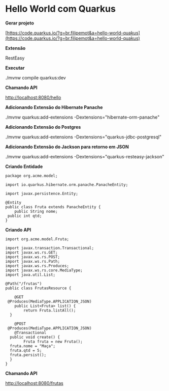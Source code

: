 
# Hello World com Quarkus

**Gerar projeto**

[https://code.quarkus.io/?g=br.filipemot&a=hello-world-quakus](https://code.quarkus.io/?g=br.filipemot&a=hello-world-quakus)

**Extensão**

RestEasy

**Executar**

./mvnw compile quarkus:dev

**Chamando API**

[http://localhost:8080/hello](http://localhost:8080/hello)

**Adicionando Extensão do Hibernate Panache**

./mvnw quarkus:add-extensions -Dextensions="hibernate-orm-panache"

**Adicionando Extensão do Postgres**

./mvnw quarkus:add-extensions -Dextensions="quarkus-jdbc-postgresql"

**Adicionando Extensão do Jackson para retorno em JSON**

./mvnw quarkus:add-extensions -Dextensions="quarkus-resteasy-jackson"

**Criando Entidade**

    package org.acme.model;  
      
    import io.quarkus.hibernate.orm.panache.PanacheEntity;  
      
    import javax.persistence.Entity;  
      
    @Entity  
    public class Fruta extends PanacheEntity {  
        public String nome;  
     public int qtd;  
    }


**Criando API**

    import org.acme.model.Fruta;  
      
    import javax.transaction.Transactional;  
    import javax.ws.rs.GET;  
    import javax.ws.rs.POST;  
    import javax.ws.rs.Path;  
    import javax.ws.rs.Produces;  
    import javax.ws.rs.core.MediaType;  
    import java.util.List;  
      
    @Path("/frutas")  
    public class FrutasResource {  
      
        @GET  
     @Produces(MediaType.APPLICATION_JSON)  
        public List<Fruta> list() {  
            return Fruta.listAll();  
      }  
      
        @POST  
     @Produces(MediaType.APPLICATION_JSON)  
        @Transactional  
      public void create() {  
            Fruta fruta = new Fruta();  
      fruta.nome = "Maça";  
      fruta.qtd = 5;  
      fruta.persist();  
      }  
    }

**Chamando API**

[http://localhost:8080/frutas](http://localhost:8080/frutas)




